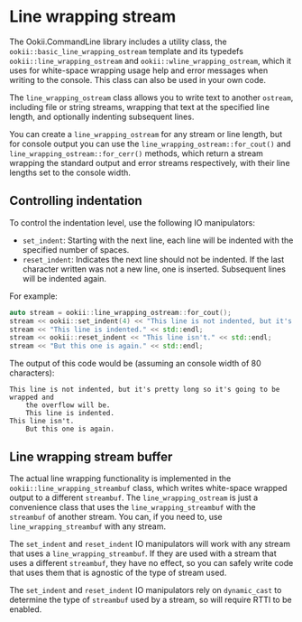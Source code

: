 # Line wrapping stream

The Ookii.CommandLine library includes a utility class, the `ookii::basic_line_wrapping_ostream`
template and its typedefs `ookii::line_wrapping_ostream` and `ookii::wline_wrapping_ostream`,
which it uses for white-space wrapping usage help and error messages when writing to the console.
This class can also be used in your own code.

The `line_wrapping_ostream` class allows you to write text to another `ostream`, including file
or string streams, wrapping that text at the specified line length, and optionally indenting
subsequent lines.

You can create a `line_wrapping_ostream` for any stream or line length, but for console output you
can use the `line_wrapping_ostream::for_cout()` and `line_wrapping_ostream::for_cerr()` methods,
which return a stream wrapping the standard output and error streams respectively, with their line
lengths set to the console width.

## Controlling indentation

To control the indentation level, use the following IO manipulators:

- `set_indent`: Starting with the next line, each line will be indented with the specified number
  of spaces.
- `reset_indent`: Indicates the next line should not be indented. If the last character written was
  not a new line, one is inserted. Subsequent lines will be indented again.

For example:

```c++
auto stream = ookii::line_wrapping_ostream::for_cout();
stream << ookii::set_indent(4) << "This line is not indented, but it's pretty long so it's going to be wrapped and the overflow will be." << std::endl;
stream << "This line is indented." << std::endl;
stream << ookii::reset_indent << "This line isn't." << std::endl;
stream << "But this one is again." << std::endl;
```

The output of this code would be (assuming an console width of 80 characters):

```text
This line is not indented, but it's pretty long so it's going to be wrapped and
    the overflow will be.
    This line is indented.
This line isn't.
    But this one is again.
```

## Line wrapping stream buffer

The actual line wrapping functionality is implemented in the `ookii::line_wrapping_streambuf` class,
which writes white-space wrapped output to a different `streambuf`. The `line_wrapping_ostream` is
just a convenience class that uses the `line_wrapping_streambuf` with the `streambuf` of another
stream. You can, if you need to, use `line_wrapping_streambuf` with any stream.

The `set_indent` and `reset_indent` IO manipulators will work with any stream that uses a
`line_wrapping_streambuf`. If they are used with a stream that uses a different `streambuf`, they
have no effect, so you can safely write code that uses them that is agnostic of the type of stream
used.

The `set_indent` and `reset_indent` IO manipulators rely on `dynamic_cast` to determine the type of
`streambuf` used by a stream, so will require RTTI to be enabled.
